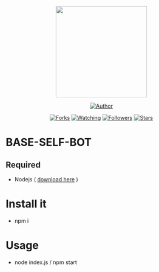 ﻿<p align="center">
<img src="https://i.ibb.co/cwKfKsv/IMG-20210519-202626.jpg" width="240" height="240"/>
</p>
<p align="center">
<a href="https://github.com/rayyreall"><img title="Author" src="https://img.shields.io/badge/Author-rayyreall-red.svg?style=for-the-badge&logo=github"></a>
</p>
<p align="center">
<a href="https://github.com/rayyreall/Base-Self-OpenWa/network/members"><img title="Forks" src="https://img.shields.io/github/forks/rayyreall/Base-Self-OpenWa?color=red&style=flat-square"></a>
<a href="https://github.com/rayyreall/Base-Self-OpenWa/watchers"><img title="Watching" src="https://img.shields.io/github/watchers/rayyreall/Base-Self-OpenWa?label=Watchers&color=blue&style=flat-square"></a>
<a href="https://github.com/rayyreall/Base-Self-OpenWa"><img title="Followers" src="https://img.shields.io/github/followers/rayyreall?color=blue&style=flat-square"></a>
<a href="https://github.com/rayyreall/Base-Self-OpenWa/stargazers/"><img title="Stars" src="https://img.shields.io/github/stars/rayyreall/Base-Self-OpenWa?color=red&style=flat-square"></a>
</p>


# BASE-SELF-BOT

## Required
- Nodejs ( <a href="https://nodejs.org/en/download">download here</a> )

# Install it
- npm i

# Usage
- node index.js / npm start
